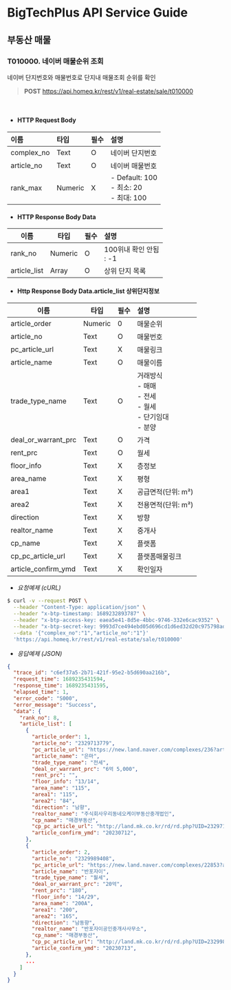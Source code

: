 
BigTechPlus API Service Guide
===========


## 부동산 매물


### T010000. 네이버 매물순위 조회

네이버 단지번호와 매물번호로 단지내 매물조회 순위를 확인

> **POST** https://api.homeq.kr/rest/v1/real-estate/sale/t010000

</br>

* #### HTTP Request Body

| 이름         | 타입      | 필수   | 설명                                       |
| :--------- | :------ | :--- | :--------------------------------------- |
| complex_no | Text    | O    | 네이버 단지번호                                 |
| article_no | Text    | O    | 네이버 매물번호                                 |
| rank_max   | Numeric | X    | - Default: 100<br />- 최소: 20<br />- 최대: 100 |



* #### HTTP Response Body Data

| 이름           | 타입      | 필수   | 설명                    |
| ------------ | ------- | ---- | :-------------------- |
| rank_no      | Numeric | O    | 100위내 확인 안됨<br />: -1 |
| article_list | Array   | O    | 상위 단지 목록              |



* #### Http Response Body Data.article_list 상위단지정보

| 이름                  | 타입      | 필수   | 설명                                       |
| ------------------- | ------- | ---- | :--------------------------------------- |
| article_order       | Numeric | 0    | 매물순위                                     |
| article_no          | Text    | O    | 매물번호                                     |
| pc_article_url      | Text    | X    | 매물링크                                     |
| article_name        | Text    | O    | 매물이름                                     |
| trade_type_name     | Text    | O    | 거래방식<br />- 매매<br />- 전세<br />- 월세<br />- 단기임대<br />- 분양 |
| deal_or_warrant_prc | Text    | O    | 가격                                       |
| rent_prc            | Text    | O    | 월세                                       |
| floor_info          | Text    | X    | 층정보                                      |
| area_name           | Text    | X    | 평형                                       |
| area1               | Text    | X    | 공급면적(단위: m²)                             |
| area2               | Text    | X    | 전용면적(단위: m²)                             |
| direction           | Text    | X    | 방향                                       |
| realtor_name        | Text    | X    | 중개사                                      |
| cp_name             | Text    | X    | 플랫폼                                      |
| cp_pc_article_url   | Text    | X    | 플랫폼매물링크                                  |
| article_confirm_ymd | Text    | X    | 확인일자                                     |



* _요청예제 (cURL)_

```bash
$ curl -v --request POST \
  --header "Content-Type: application/json" \
  --header "x-btp-timestamp: 1689232893787" \
  --header "x-btp-access-key: eaea5e41-8d5e-4bbc-9746-332e6cac9352" \
  --header "x-btp-secret-key: 9993d7ce494ebd05d696cd1d6ed32d20c975798adbd9c02d5a72827a9c4401c7" \
  --data '{"complex_no":"1","article_no":"1"}'
  'https://api.homeq.kr/rest/v1/real-estate/sale/t010000'

```

* _응답예제 (JSON)_


```json
{
  "trace_id": "c6ef37a5-2b71-421f-95e2-b5d690aa216b",
  "request_time": 1689235431594,
  "response_time": 1689235431595,
  "elapsed_time": 1,
  "error_code": "S000",
  "error_message": "Success",
  "data": {
    "rank_no": 8,
    "article_list": [
      {
        "article_order": 1,
        "article_no": "2329713779",
        "pc_article_url": "https://new.land.naver.com/complexes/236?articleNo=2329713779",
        "article_name": "은마",
        "trade_type_name": "전세",
        "deal_or_warrant_prc": "6억 5,000",
        "rent_prc": "",
        "floor_info": "13/14",
        "area_name": "115",
        "area1": "115",
        "area2": "84",
        "direction": "남향",
        "realtor_name": "주식회사우리동네오케이부동산중개법인",
        "cp_name": "매경부동산",
        "cp_pc_article_url": "http://land.mk.co.kr/rd/rd.php?UID=2329713779",
        "article_confirm_ymd": "20230712",
      },
      {
        "article_order": 2,
        "article_no": "2329989408",
        "pc_article_url": "https://new.land.naver.com/complexes/22853?articleNo=2329989408",
        "article_name": "반포자이",
        "trade_type_name": "월세",
        "deal_or_warrant_prc": "20억",
        "rent_prc": "180",
        "floor_info": "14/29",
        "area_name": "200A",
        "area1": "200",
        "area2": "165",
        "direction": "남동향",
        "realtor_name": "반포자이공인중개사사무소",
        "cp_name": "매경부동산",
        "cp_pc_article_url": "http://land.mk.co.kr/rd/rd.php?UID=2329989408",
        "article_confirm_ymd": "20230713",
      },
      ...
    ]
  }
}
```



